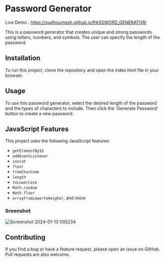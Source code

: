 # Password Generator

Live Demo : https://sudhisumesh.github.io/PASSWORD_GENERATOR/

This is a password generator that creates unique and strong passwords using letters, numbers, and symbols. The user can specify the length of the password.

## Installation

To run this project, clone the repository and open the index.html file in your browser.

## Usage

To use this password generator, select the desired length of the password and the types of characters to include. Then click the 'Generate Password' button to create a new password.

## JavaScript Features

This project uses the following JavaScript features:

- `getElementById`
- `addEventListener`
- `concat`
- `floor`
- `fromCharCode`
- `length`
- `toLowerCase`
- `Math.random`
- `Math.floor`
- `arrayFromLowertoHeigher`, and more

### Sreenshot
 ![Screenshot 2024-01-13 005234](https://github.com/SumeshSudhi/Password_Generator/assets/155970384/9adbe93d-f911-46b2-b9c1-5970542d4d9d)
## Contributing

If you find a bug or have a feature request, please open an issue on GitHub. Pull requests are also welcome.
